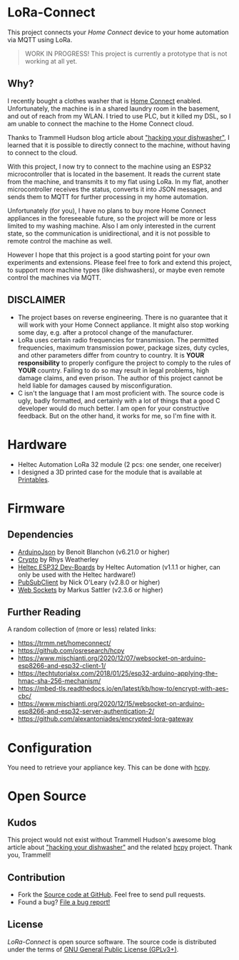 # LoRa-Connect

This project connects your _Home Connect_ device to your home automation via MQTT using LoRa.

> WORK IN PROGRESS! This project is currently a prototype that is not working at all yet.

## Why?

I recently bought a clothes washer that is [Home Connect](https://www.home-connect.com) enabled. Unfortunately, the machine is in a shared laundry room in the basement, and out of reach from my WLAN. I tried to use PLC, but it killed my DSL, so I am unable to connect the machine to the Home Connect cloud.

Thanks to Trammell Hudson blog article about ["hacking your dishwasher"](https://trmm.net/homeconnect/), I learned that it is possible to directly connect to the machine, without having to connect to the cloud.

With this project, I now try to connect to the machine using an ESP32 microcontroller that is located in the basement. It reads the current state from the machine, and transmits it to my flat using LoRa. In my flat, another microcontroller receives the status, converts it into JSON messages, and sends them to MQTT for further processing in my home automation.

Unfortunately (for you), I have no plans to buy more Home Connect appliances in the foreseeable future, so the project will be more or less limited to my washing machine. Also I am only interested in the current state, so the communication is unidirectional, and it is not possible to remote control the machine as well.

However I hope that this project is a good starting point for your own experiments and extensions. Please feel free to fork and extend this project, to support more machine types (like dishwashers), or maybe even remote control the machines via MQTT.

## DISCLAIMER

* The project bases on reverse engineering. There is no guarantee that it will work with your Home Connect appliance. It might also stop working some day, e.g. after a protocol change of the manufacturer.
* LoRa uses certain radio frequencies for transmission. The permitted frequencies, maximum transmission power, package sizes, duty cycles, and other parameters differ from country to country. It is **YOUR responsibility** to properly configure the project to comply to the rules of **YOUR** country. Failing to do so may result in legal problems, high damage claims, and even prison. The author of this project cannot be held liable for damages caused by misconfiguration.
* C isn't the language that I am most proficient with. The source code is ugly, badly formatted, and certainly with a lot of things that a good C developer would do much better. I am open for your constructive feedback. But on the other hand, it works for me, so I'm fine with it.

# Hardware

* Heltec Automation LoRa 32 module (2 pcs: one sender, one receiver)
* I designed a 3D printed case for the module that is available at [Printables](https://www.printables.com/model/425740-heltec-lora32-minimal-case).

# Firmware

## Dependencies

* [ArduinoJson](https://arduinojson.org/) by Benoit Blanchon (v6.21.0 or higher)
* [Crypto](https://rweather.github.io/arduinolibs/crypto.html) by Rhys Weatherley
* [Heltec ESP32 Dev-Boards](https://github.com/HelTecAutomation/Heltec_ESP32) by Heltec Automation (v1.1.1 or higher, can only be used with the Heltec hardware!)
* [PubSubClient](https://github.com/knolleary/pubsubclient) by Nick O'Leary (v2.8.0 or higher)
* [Web Sockets](https://github.com/Links2004/arduinoWebSockets) by Markus Sattler (v2.3.6 or higher)

## Further Reading

A random collection of (more or less) related links:

* https://trmm.net/homeconnect/
* https://github.com/osresearch/hcpy
* https://www.mischianti.org/2020/12/07/websocket-on-arduino-esp8266-and-esp32-client-1/
* https://techtutorialsx.com/2018/01/25/esp32-arduino-applying-the-hmac-sha-256-mechanism/
* https://mbed-tls.readthedocs.io/en/latest/kb/how-to/encrypt-with-aes-cbc/
* https://www.mischianti.org/2020/12/15/websocket-on-arduino-esp8266-and-esp32-server-authentication-2/
* https://github.com/alexantoniades/encrypted-lora-gateway

# Configuration

You need to retrieve your appliance key. This can be done with [hcpy](https://github.com/osresearch/hcpy).

# Open Source

## Kudos

This project would not exist without Trammell Hudson's awesome blog article about ["hacking your dishwasher"](https://trmm.net/homeconnect/) and the related [hcpy](https://github.com/osresearch/hcpy) project. Thank you, Trammell!

## Contribution

* Fork the [Source code at GitHub](https://github.com/shred/lora-connect). Feel free to send pull requests.
* Found a bug? [File a bug report!](https://github.com/shred/lora-connect/issues)

## License

_LoRa-Connect_ is open source software. The source code is distributed under the terms of [GNU General Public License (GPLv3+)](LICENSE.txt).

